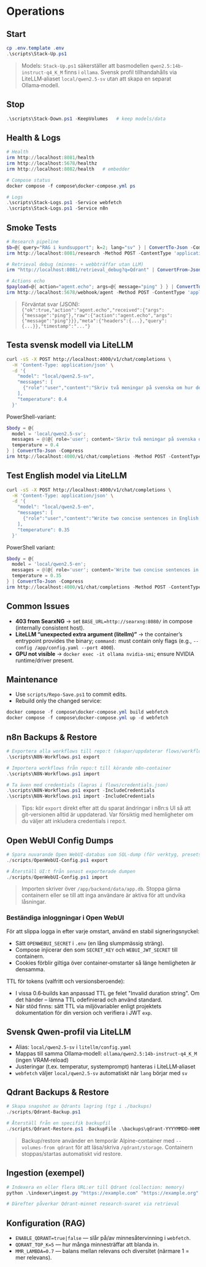 # Operations

## Start
```powershell
cp .env.template .env
.\scripts\Stack-Up.ps1
```

> Models: `Stack-Up.ps1` säkerställer att basmodellen `qwen2.5:14b-instruct-q4_K_M` finns i `ollama`. Svensk profil tillhandahålls via LiteLLM‑aliaset `local/qwen2.5-sv` utan att skapa en separat Ollama‑modell.

## Stop
```powershell
.\scripts\Stack-Down.ps1 -KeepVolumes   # keep models/data
```

## Health & Logs
```powershell
# Health
irm http://localhost:8081/health
irm http://localhost:5678/healthz
irm http://localhost:8082/health   # embedder

# Compose status
docker compose -f compose\docker-compose.yml ps

# Logs
.\scripts\Stack-Logs.ps1 -Service webfetch
.\scripts\Stack-Logs.ps1 -Service n8n
```

## Smoke Tests
```powershell
# Research pipeline
$b=@{ query="RAG i kundsupport"; k=2; lang="sv" } | ConvertTo-Json -Compress
irm http://localhost:8081/research -Method POST -ContentType 'application/json' -Body $b

# Retrieval debug (minnes- + webbträffar utan LLM)
irm "http://localhost:8081/retrieval_debug?q=Qdrant" | ConvertFrom-Json | Format-List

# Actions echo
$payload=@{ action="agent.echo"; args=@{ message="ping" } } | ConvertTo-Json -Compress
irm http://localhost:5678/webhook/agent -Method POST -ContentType 'application/json' -Body $payload
```

> Förväntat svar (JSON): `{"ok":true,"action":"agent.echo","received":{"args":{"message":"ping"},"raw":{"action":"agent.echo","args":{"message":"ping"}}},"meta":{"headers":{...},"query":{...}},"timestamp":"..."}`

## Testa svensk modell via LiteLLM

```bash
curl -sS -X POST http://localhost:4000/v1/chat/completions \
  -H 'Content-Type: application/json' \
  -d '{
    "model": "local/qwen2.5-sv",
    "messages": [
      {"role":"user","content":"Skriv två meningar på svenska om hur denna modell används i plattformen."}
    ],
    "temperature": 0.4
  }'
```

PowerShell-variant:

```powershell
$body = @{ 
  model = 'local/qwen2.5-sv';
  messages = @(@{ role='user'; content='Skriv två meningar på svenska om hur denna modell används i plattformen.' });
  temperature = 0.4
} | ConvertTo-Json -Compress
irm http://localhost:4000/v1/chat/completions -Method POST -ContentType 'application/json' -Body $body
```

## Test English model via LiteLLM

```bash
curl -sS -X POST http://localhost:4000/v1/chat/completions \
  -H 'Content-Type: application/json' \
  -d '{
    "model": "local/qwen2.5-en",
    "messages": [
      {"role":"user","content":"Write two concise sentences in English about how this model is used in the platform."}
    ],
    "temperature": 0.35
  }'
```

PowerShell variant:

```powershell
$body = @{ 
  model = 'local/qwen2.5-en';
  messages = @(@{ role='user'; content='Write two concise sentences in English about how this model is used in the platform.' });
  temperature = 0.35
} | ConvertTo-Json -Compress
irm http://localhost:4000/v1/chat/completions -Method POST -ContentType 'application/json' -Body $body
```

## Common Issues
- **403 from SearxNG** → set `BASE_URL=http://searxng:8080/` in compose (internally consistent host).
- **LiteLLM “unexpected extra argument (litellm)”** → the container’s entrypoint provides the binary; `command:` must contain only flags (e.g., `--config /app/config.yaml --port 4000`).
- **GPU not visible** → `docker exec -it ollama nvidia-smi`; ensure NVIDIA runtime/driver present.

## Maintenance
- Use `scripts/Repo-Save.ps1` to commit edits.
- Rebuild only the changed service:
```powershell
docker compose -f compose\docker-compose.yml build webfetch
docker compose -f compose\docker-compose.yml up -d webfetch
```

## n8n Backups & Restore

```powershell
# Exportera alla workflows till repo:t (skapar/uppdaterar flows/workflows/*.json)
.\scripts\N8N-Workflows.ps1 export

# Importera workflows från repo:t till körande n8n-container
.\scripts\N8N-Workflows.ps1 import

# Ta även med credentials (lagras i flows/credentials.json)
.\scripts\N8N-Workflows.ps1 export -IncludeCredentials
.\scripts\N8N-Workflows.ps1 import -IncludeCredentials
```

> Tips: kör `export` direkt efter att du sparat ändringar i n8n:s UI så att git-versionen alltid är uppdaterad. Var försiktig med hemligheter om du väljer att inkludera credentials i repo:t.

## Open WebUI Config Dumps

```powershell
# Spara nuvarande Open WebUI-databas som SQL-dump (för verktyg, presets m.m.)
./scripts/OpenWebUI-Config.ps1 export

# Återställ UI:t från senast exporterade dumpen
./scripts/OpenWebUI-Config.ps1 import
```

> Importen skriver över `/app/backend/data/app.db`. Stoppa gärna containern eller
se till att inga användare är aktiva för att undvika låsningar.

### Beständiga inloggningar i Open WebUI

För att slippa logga in efter varje omstart, använd en stabil signeringsnyckel:

- Sätt `OPENWEBUI_SECRET` i `.env` (en lång slumpmässig sträng).
- Compose injicerar den som `SECRET_KEY` och `WEBUI_JWT_SECRET` till containern.
- Cookies förblir giltiga över container‑omstarter så länge hemligheten är densamma.

TTL för tokens (valfritt och versionsberoende):
- I vissa 0.6‑builds kan anpassad TTL ge felet "Invalid duration string". Om det händer – lämna TTL odefinierad och använd standard.
- När stöd finns: sätt TTL via miljövariabler enligt projektets dokumentation för din version och verifiera i JWT `exp`.

## Svensk Qwen-profil via LiteLLM

- Alias: `local/qwen2.5-sv` i `litellm/config.yaml`
- Mappas till samma Ollama‑modell: `ollama/qwen2.5:14b-instruct-q4_K_M` (ingen VRAM‑reload)
- Justeringar (t.ex. temperatur, systemprompt) hanteras i LiteLLM‑aliaset
- `webfetch` väljer `local/qwen2.5-sv` automatiskt när `lang` börjar med `sv`

## Qdrant Backups & Restore

```powershell
# Skapa snapshot av Qdrants lagring (tgz i ./backups)
./scripts/Qdrant-Backup.ps1

# Återställ från en specifik backupfil
./scripts/Qdrant-Restore.ps1 -BackupFile .\backups\qdrant-YYYYMMDD-HHMMSS.tgz
```

> Backup/restore använder en temporär Alpine-container med `--volumes-from qdrant` för
> att läsa/skriva `/qdrant/storage`. Containern stoppas/startas automatiskt vid restore.

## Ingestion (exempel)

```powershell
# Indexera en eller flera URL:er till Qdrant (collection: memory)
python .\indexer\ingest.py "https://example.com" "https://example.org"

# Därefter påverkar Qdrant-minnet research-svaret via retrieval
```

## Konfiguration (RAG)

- `ENABLE_QDRANT=true|false` — slår på/av minnesåtervinning i `webfetch`.
- `QDRANT_TOP_K=5` — hur många minnesträffar att blanda in.
- `MMR_LAMBDA=0.7` — balans mellan relevans och diversitet (närmare 1 = mer relevans).
